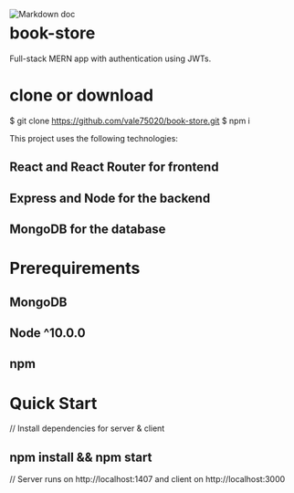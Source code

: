 <img src="../public/images/md.png"
     alt="Markdown doc"
     style="float: left; margin-right: 10px;" />


# book-store
Full-stack MERN app with authentication using  JWTs.

# clone or download
$ git clone https://github.com/vale75020/book-store.git
$ npm i

This project uses the following technologies:

## React and React Router for frontend
## Express and Node for the backend
## MongoDB for the database

# Prerequirements
## MongoDB
## Node ^10.0.0
## npm

# Quick Start
// Install dependencies for server & client
##  npm install && npm start


// Server runs on http://localhost:1407 and client on http://localhost:3000
